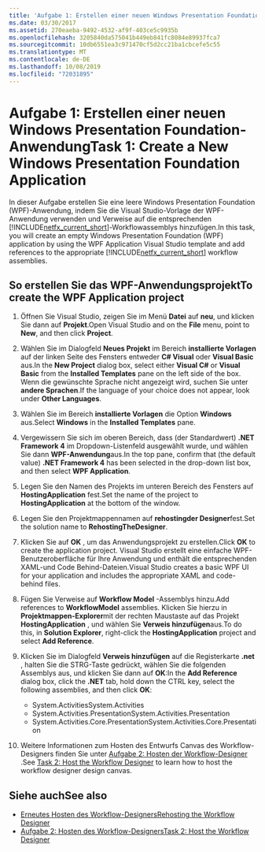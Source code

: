 ```yaml
---
title: 'Aufgabe 1: Erstellen einer neuen Windows Presentation Foundation-Anwendung'
ms.date: 03/30/2017
ms.assetid: 270eaeba-9492-4532-af9f-403ce5c9935b
ms.openlocfilehash: 3205840da575041b449eb841fc8084e89937fca7
ms.sourcegitcommit: 10db6551ea3c971470cf5d2cc21ba1cbcefe5c55
ms.translationtype: MT
ms.contentlocale: de-DE
ms.lasthandoff: 10/08/2019
ms.locfileid: "72031895"
---
```

# <a name="task-1-create-a-new-windows-presentation-foundation-application"></a><span data-ttu-id="d1e57-102">Aufgabe 1: Erstellen einer neuen Windows Presentation Foundation-Anwendung</span><span class="sxs-lookup"><span data-stu-id="d1e57-102">Task 1: Create a New Windows Presentation Foundation Application</span></span>

<span data-ttu-id="d1e57-103">In dieser Aufgabe erstellen Sie eine leere Windows Presentation Foundation (WPF)-Anwendung, indem Sie die Visual Studio-Vorlage der WPF-Anwendung verwenden und Verweise auf die entsprechenden [!INCLUDE[netfx_current_short](../../../includes/netfx-current-short-md.md)]-Workflowassemblys hinzufügen.</span><span class="sxs-lookup"><span data-stu-id="d1e57-103">In this task, you will create an empty Windows Presentation Foundation (WPF) application by using the WPF Application Visual Studio template and add references to the appropriate [!INCLUDE[netfx_current_short](../../../includes/netfx-current-short-md.md)] workflow assemblies.</span></span>  
  
## <a name="to-create-the-wpf-application-project"></a><span data-ttu-id="d1e57-104">So erstellen Sie das WPF-Anwendungsprojekt</span><span class="sxs-lookup"><span data-stu-id="d1e57-104">To create the WPF Application project</span></span>

1. <span data-ttu-id="d1e57-105">Öffnen Sie Visual Studio, zeigen Sie im Menü **Datei** auf **neu**, und klicken Sie dann auf **Projekt**.</span><span class="sxs-lookup"><span data-stu-id="d1e57-105">Open Visual Studio and on the **File** menu, point to **New**, and then click **Project**.</span></span>

2. <span data-ttu-id="d1e57-106">Wählen Sie im Dialogfeld **Neues Projekt** im Bereich **installierte Vorlagen** auf der linken Seite des Fensters entweder  **C# Visual** oder **Visual Basic** aus.</span><span class="sxs-lookup"><span data-stu-id="d1e57-106">In the **New Project** dialog box, select either **Visual C#** or **Visual Basic** from the **Installed Templates** pane on the left side of the box.</span></span> <span data-ttu-id="d1e57-107">Wenn die gewünschte Sprache nicht angezeigt wird, suchen Sie unter **andere Sprachen**.</span><span class="sxs-lookup"><span data-stu-id="d1e57-107">If the language of your choice does not appear, look under **Other Languages**.</span></span>

3. <span data-ttu-id="d1e57-108">Wählen Sie im Bereich **installierte Vorlagen** die Option **Windows** aus.</span><span class="sxs-lookup"><span data-stu-id="d1e57-108">Select **Windows** in the **Installed Templates** pane.</span></span>

4. <span data-ttu-id="d1e57-109">Vergewissern Sie sich im oberen Bereich, dass (der Standardwert) **.NET Framework 4** im Dropdown-Listenfeld ausgewählt wurde, und wählen Sie dann **WPF-Anwendung**aus.</span><span class="sxs-lookup"><span data-stu-id="d1e57-109">In the top pane, confirm that (the default value) **.NET Framework 4** has been selected in the drop-down list box, and then select **WPF Application**.</span></span>

5. <span data-ttu-id="d1e57-110">Legen Sie den Namen des Projekts im unteren Bereich des Fensters auf **HostingApplication** fest.</span><span class="sxs-lookup"><span data-stu-id="d1e57-110">Set the name of the project to **HostingApplication** at the bottom of the window.</span></span>

6. <span data-ttu-id="d1e57-111">Legen Sie den Projektmappennamen auf **rehostingder Designer**fest.</span><span class="sxs-lookup"><span data-stu-id="d1e57-111">Set the solution name to **RehostingTheDesigner**.</span></span>

7. <span data-ttu-id="d1e57-112">Klicken Sie auf **OK** , um das Anwendungsprojekt zu erstellen.</span><span class="sxs-lookup"><span data-stu-id="d1e57-112">Click **OK** to create the application project.</span></span> <span data-ttu-id="d1e57-113">Visual Studio erstellt eine einfache WPF-Benutzeroberfläche für Ihre Anwendung und enthält die entsprechenden XAML-und Code Behind-Dateien.</span><span class="sxs-lookup"><span data-stu-id="d1e57-113">Visual Studio creates a basic WPF UI for your application and includes the appropriate XAML and code-behind files.</span></span>

8. <span data-ttu-id="d1e57-114">Fügen Sie Verweise auf **Workflow Model** -Assemblys hinzu.</span><span class="sxs-lookup"><span data-stu-id="d1e57-114">Add references to **WorkflowModel** assemblies.</span></span> <span data-ttu-id="d1e57-115">Klicken Sie hierzu in **Projektmappen-Explorer**mit der rechten Maustaste auf das Projekt **HostingApplication** , und wählen Sie **Verweis hinzufügen**aus.</span><span class="sxs-lookup"><span data-stu-id="d1e57-115">To do this, in **Solution Explorer**, right-click the **HostingApplication** project and select **Add Reference**.</span></span>

9. <span data-ttu-id="d1e57-116">Klicken Sie im Dialogfeld **Verweis hinzufügen** auf die Registerkarte **.net** , halten Sie die STRG-Taste gedrückt, wählen Sie die folgenden Assemblys aus, und klicken Sie dann auf **OK**:</span><span class="sxs-lookup"><span data-stu-id="d1e57-116">In the **Add Reference** dialog box, click the **.NET** tab, hold down the CTRL key, select the following assemblies, and then click **OK**:</span></span>

    - <span data-ttu-id="d1e57-117">System.Activities</span><span class="sxs-lookup"><span data-stu-id="d1e57-117">System.Activities</span></span>
    - <span data-ttu-id="d1e57-118">System.Activities.Presentation</span><span class="sxs-lookup"><span data-stu-id="d1e57-118">System.Activities.Presentation</span></span>
    - <span data-ttu-id="d1e57-119">System.Activities.Core.Presentation</span><span class="sxs-lookup"><span data-stu-id="d1e57-119">System.Activities.Core.Presentation</span></span>

10. <span data-ttu-id="d1e57-120">Weitere Informationen zum Hosten des Entwurfs Canvas des Workflow-Designers finden Sie unter [Aufgabe 2: Hosten der Workflow-Designer](task-2-host-the-workflow-designer.md) .</span><span class="sxs-lookup"><span data-stu-id="d1e57-120">See [Task 2: Host the Workflow Designer](task-2-host-the-workflow-designer.md) to learn how to host the workflow designer design canvas.</span></span>

## <a name="see-also"></a><span data-ttu-id="d1e57-121">Siehe auch</span><span class="sxs-lookup"><span data-stu-id="d1e57-121">See also</span></span>

- [<span data-ttu-id="d1e57-122">Erneutes Hosten des Workflow-Designers</span><span class="sxs-lookup"><span data-stu-id="d1e57-122">Rehosting the Workflow Designer</span></span>](rehosting-the-workflow-designer.md)
- [<span data-ttu-id="d1e57-123">Aufgabe 2: Hosten des Workflow-Designers</span><span class="sxs-lookup"><span data-stu-id="d1e57-123">Task 2: Host the Workflow Designer</span></span>](task-2-host-the-workflow-designer.md)
